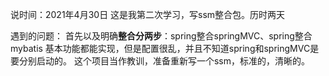 说时间：2021年4月30日
这是我第二次学习，写ssm整合包。历时两天

遇到的问题：
    首先以及明确**整合分两步**：spring整合springMVC、spring整合mybatis
    基本功能都能实现，但是配置很乱，并且不知道spring和springMVC是要分别启动的。
    这个项目当作教训，准备重新写一个ssm，标准的，清晰的。